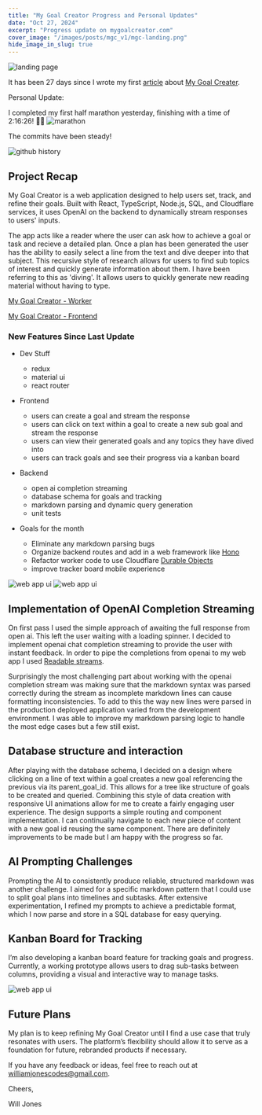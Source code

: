 ```yaml
---
title: "My Goal Creator Progress and Personal Updates"
date: "Oct 27, 2024"
excerpt: "Progress update on mygoalcreator.com"
cover_image: "/images/posts/mgc_v1/mgc-landing.png"
hide_image_in_slug: true
---
```


<img src="/images/posts/mgc_v1/mgc-ui-2.png" alt="landing page" title="my goal creator"  />

It has been 27 days since I wrote my first [article](https://www.williamjonescodes.com/blog/building-with-cloudflare) about [My Goal Creater](https://mygoalcreator.com).

Personal Update:

I completed my first half marathon yesterday, finishing with a time of 2:16:26! 🏃‍♂️
<img src="/images/posts/mgc_v1/marathon.jpg" alt="marathon" title="marathon"  />

The commits have been steady!

<img src="/images/posts/mgc_v1/contributions.png" alt="github history" title="commit history"  />

## Project Recap

My Goal Creator is a web application designed to help users set, track, and refine their goals. Built with React, TypeScript, Node.js, SQL, and Cloudflare services, it uses OpenAI on the backend to dynamically stream responses to users' inputs.

The app acts like a reader where the user can ask how to achieve a goal or task and recieve a detailed plan. Once a plan has been generated the user has the ability to easily select a line from the text and dive deeper into that subject. This recursive style of research allows for users to find sub topics of interest and quickly generate information about them. I have been referring to this as 'diving'. It allows users to quickly generate new reading material without having to type.

[My Goal Creator - Worker](https://github.com/CodeJonesW/MyGoalCreator-worker)

[My Goal Creator - Frontend](https://github.com/CodeJonesW/MyGoalCreator)

### New Features Since Last Update

- Dev Stuff

  - redux
  - material ui
  - react router

- Frontend
  - users can create a goal and stream the response
  - users can click on text within a goal to create a new sub goal and stream the response
  - users can view their generated goals and any topics they have dived into
  - users can track goals and see their progress via a kanban board
- Backend

  - open ai completion streaming
  - database schema for goals and tracking
  - markdown parsing and dynamic query generation
  - unit tests

- Goals for the month
  - Eliminate any markdown parsing bugs
  - Organize backend routes and add in a web framework like [Hono](https://hono.dev/docs/)
  - Refactor worker code to use Cloudflare [Durable Objects](https://developers.cloudflare.com/durable-objects/)
  - improve tracker board mobile experience

<img src="/images/posts/mgc_v1/mgc-ui-1.png" alt="web app ui" title="enter goal"  />

<img src="/images/posts/mgc_v1/mgc-ui-4.png" alt="web app ui" title="plan"  />

## Implementation of OpenAI Completion Streaming

On first pass I used the simple approach of awaiting the full response from open ai. This left the user waiting with a loading spinner. I decided to implement openai chat completion streaming to provide the user with instant feedback. In order to pipe the completions from openai to my web app I used [Readable streams](https://nodejs.org/api/stream.html#readable-streams).

Surprisingly the most challenging part about working with the openai completion stream was making sure that the markdown syntax was parsed correctly during the stream as incomplete markdown lines can cause formatting inconsistencies. To add to this the way new lines were parsed in the production deployed application varied from the development environment. I was able to improve my markdown parsing logic to handle the most edge cases but a few still exist.

## Database structure and interaction

After playing with the database schema, I decided on a design where clicking on a line of text within a goal creates a new goal referencing the previous via its parent_goal_id. This allows for a tree like structure of goals to be created and queried. Combining this style of data creation with responsive UI animations allow for me to create a fairly engaging user experience. The design supports a simple routing and component implementation. I can continually navigate to each new piece of content with a new goal id reusing the same component. There are definitely improvements to be made but I am happy with the progress so far.

## AI Prompting Challenges

Prompting the AI to consistently produce reliable, structured markdown was another challenge. I aimed for a specific markdown pattern that I could use to split goal plans into timelines and subtasks. After extensive experimentation, I refined my prompts to achieve a predictable format, which I now parse and store in a SQL database for easy querying.

## Kanban Board for Tracking

I’m also developing a kanban board feature for tracking goals and progress. Currently, a working prototype allows users to drag sub-tasks between columns, providing a visual and interactive way to manage tasks.

<img src="/images/posts/mgc_v1/mgc-ui-3.png" alt="web app ui" title="goal tracker"  />

## Future Plans

My plan is to keep refining My Goal Creator until I find a use case that truly resonates with users. The platform’s flexibility should allow it to serve as a foundation for future, rebranded products if necessary.

If you have any feedback or ideas, feel free to reach out at williamjonescodes@gmail.com.

Cheers,

Will Jones

